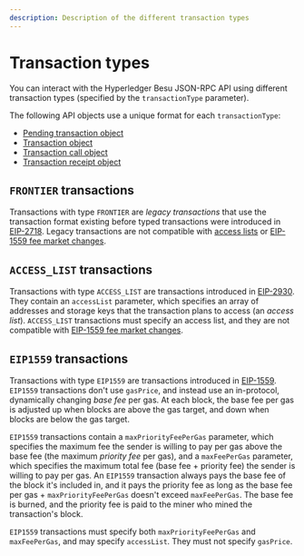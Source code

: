 ```yaml
---
description: Description of the different transaction types
---
```


# Transaction types

You can interact with the Hyperledger Besu JSON-RPC API using different transaction types (specified by
the `transactionType` parameter).

The following API objects use a unique format for each `transactionType`:

- [Pending transaction object](../../Reference/API-Objects.md#pending-transaction-object)
- [Transaction object](../../Reference/API-Objects.md#transaction-object)
- [Transaction call object](../../Reference/API-Objects.md#transaction-call-object)
- [Transaction receipt object](../../Reference/API-Objects.md#transaction-receipt-object)

## `FRONTIER` transactions

Transactions with type `FRONTIER` are *legacy transactions* that use the transaction format existing before typed
transactions were introduced in [EIP-2718](https://eips.ethereum.org/EIPS/eip-2718#transactions).
Legacy transactions are not compatible with [access lists](#access_list-transactions) or
[EIP-1559 fee market changes](#eip1559-transactions).

## `ACCESS_LIST` transactions

Transactions with type `ACCESS_LIST` are transactions introduced in
[EIP-2930](https://eips.ethereum.org/EIPS/eip-2930).
They contain an `accessList` parameter, which specifies an array of addresses and storage keys that the transaction
plans to access (an *access list*).
`ACCESS_LIST` transactions must specify an access list, and they are not compatible with
[EIP-1559 fee market changes](#eip1559-transactions).

## `EIP1559` transactions

Transactions with type `EIP1559` are transactions introduced in
[EIP-1559](https://github.com/ethereum/EIPs/blob/master/EIPS/eip-1559.md).
`EIP1559` transactions don't use `gasPrice`, and instead use an in-protocol, dynamically changing *base fee* per gas.
At each block, the base fee per gas is adjusted up when blocks are above the gas target, and down when blocks are below
the gas target.

`EIP1559` transactions contain a `maxPriorityFeePerGas` parameter, which specifies the maximum fee the sender is willing
to pay per gas above the base fee (the maximum *priority fee* per gas), and a `maxFeePerGas` parameter, which specifies
the maximum total fee (base fee + priority fee) the sender is willing to pay per gas.
An `EIP1559` transaction always pays the base fee of the block it's included in, and it pays the priority fee as long as
the base fee per gas + `maxPriorityFeePerGas` doesn't exceed `maxFeePerGas`.
The base fee is burned, and the priority fee is paid to the miner who mined the transaction's block.

`EIP1559` transactions must specify both `maxPriorityFeePerGas` and `maxFeePerGas`, and may specify `accessList`.
They must not specify `gasPrice`.
